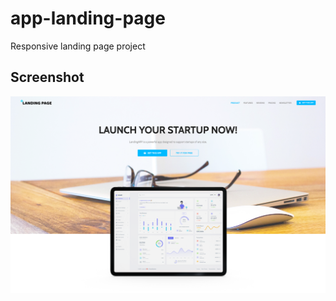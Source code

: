 # app-landing-page
Responsive landing page project 
## Screenshot
![App](https://raw.githubusercontent.com/dwilsonstudios/app-landing-page/main/screenshot.png)
